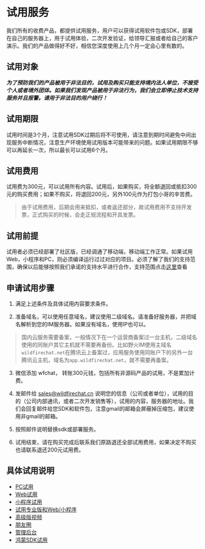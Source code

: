 # 试用服务
我们所有的收费产品，都提供试用服务，用户可以获得试用软件包或SDK，部署在自己的服务器上，用于试用体验，二次开发验证，给领导汇报或者给自己的客户演示。我们的产品做得好不好，相信您深度使用上几个月一定会心里有数的。

## 试用对象
***为了预防我们的产品被用于非法目的，试用及购买只能支持境内法人单位，不接受个人或者境外团体。如果我们发现产品被用于非法行为，我们会立即停止技术支持服务并且报警。请用于非法目的用户绕行！***

## 试用期限
试用时间是3个月，注意试用SDK过期后将不可使用，请注意到期时间避免中间出现服务中断情况，注意生产环境使用试用版本可能带来的问题。如果试用期限不够可以再延长一次，所以最长可以试用6个月。

## 试用费用
试用费为300元，可以试用所有内容。试用后，如果购买，将全额退回或抵扣300元的购买费用；如果不购买，将退回200元，另外100元作为打包小哥的辛苦费。
> 由于试用费用，后期会用来抵扣，或者返还部分，故试用费用不支持开发票，正式购买的时候，会走正规流程和开具发票。

## 试用前提
试用者必须已经部署了社区版，已经调通了移动端，移动端工作正常。如果试用Web，小程序和PC，则必须编译运行过过对应的项目。必须了解了我们的支持范围，确保以后能够按照我们承诺的支持水平进行合作，支持范围点击[这里](../base_knowledge/support.md)查看

## 申请试用步骤
1. 满足上述条件及具体试用内容要求条件。

2. 准备域名，可以使用任意域名，建议使用二级域名。请准备好服务器，并把域名解析到您的IM服务器。如果没有域名，使用IP也可以。
> 国内云服务需要备案，一般情况下在一个运营商备案过一台主机，二级域名使用的同账户其它主机就不需要再备份。比如野火IM使用主域名```wildfirechat.net```在腾讯云上备案过，应用服务使用同账户下的另外一台腾讯云主机，域名为```app.wildfirechat.net```，就不需要再备案。

3. 微信添加 wfchat， 转账300元钱，包括所有非源码产品的试用，不是累加计费。

4. 发邮件给 sales@wildfirechat.cn 说明您的信息（公司或者单位），试用的目的（公司内部通讯，或者二次开发销售等），试用的内容，服务器的地址。我们会回复邮件给您SDK和软件包，注意gmail的邮箱会屏蔽掉压缩包，建议使用非gmail的邮箱。

5. 按照邮件说明替换sdk或部署服务。

6. 试用结束，请在购买完成后联系我们原路退还全部试用费用，如果决定不购买也请联系退还200元试用费。

## 具体试用说明
* [PC试用](pc.md)
* [Web试用](web.md)
* [小程序试用](wx.md)
* [试用专业版和Web/小程序](trial.md)
* [高级版视频](voip.md)
* [朋友圈](moments.md)
* [管理后台](management_server.md)
* [鸿蒙SDK试用](harmony.md)
